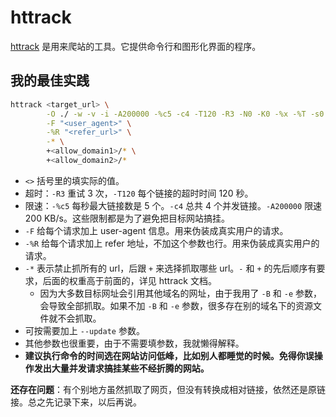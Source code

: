 # httrack

[httrack](https://www.httrack.com/) 是用来爬站的工具。它提供命令行和图形化界面的程序。

## 我的最佳实践

```sh
httrack <target_url> \
        -O ./ -w -v -i -A200000 -%c5 -c4 -T120 -R3 -N0 -K0 -%x -%T -s0 -%k -B -e \
        -F "<user_agent>" \
        -%R "<refer_url>" \
        -* \
        +<allow_domain1>/* \
        +<allow_domain2>/*
```

- `<>` 括号里的填实际的值。
- 超时：`-R3` 重试 3 次，`-T120` 每个链接的超时时间 120 秒。
- 限速：`-%c5` 每秒最大链接数是 5 个。`-c4` 总共 4 个并发链接。`-A200000` 限速 200 KB/s。这些限制都是为了避免把目标网站搞挂。
- `-F` 给每个请求加上 user-agent 信息。用来伪装成真实用户的请求。
- `-%R` 给每个请求加上 refer 地址，不加这个参数也行。用来伪装成真实用户的请求。
- `-*` 表示禁止抓所有的 url，后跟 `+` 来选择抓取哪些 url。`-` 和 `+` 的先后顺序有要求，后面的权重高于前面的，详见 httrack 文档。
  - 因为大多数目标网址会引用其他域名的网址，由于我用了 `-B` 和 `-e` 参数，会导致全部抓取。如果不加 `-B` 和 `-e` 参数，很多存在别的域名下的资源文件就不会抓取。
- 可按需要加上 `--update` 参数。
- 其他参数也很重要，由于不需要填参数，我就懒得解释。
- **建议执行命令的时间选在网站访问低峰，比如别人都睡觉的时候。免得你误操作发出大量并发请求搞挂某些不经折腾的网站。**

**还存在问题**：有个别地方虽然抓取了网页，但没有转换成相对链接，依然还是原链接。总之先记录下来，以后再说。
